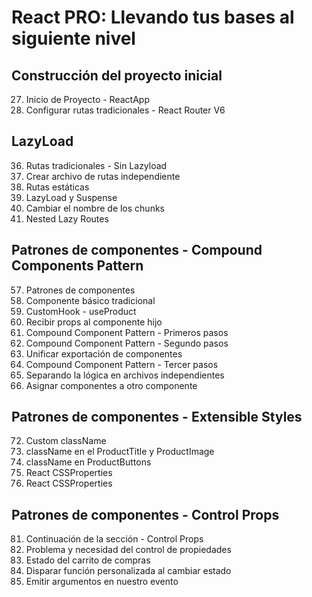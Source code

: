 # React PRO: Llevando tus bases al siguiente nivel

## Construcción del proyecto inicial

27. Inicio de Proyecto - ReactApp
28. Configurar rutas tradicionales - React Router V6

## LazyLoad

36. Rutas tradicionales - Sin Lazyload
37. Crear archivo de rutas independiente
38. Rutas estáticas
39. LazyLoad y Suspense
40. Cambiar el nombre de los chunks
41. Nested Lazy Routes

## Patrones de componentes - Compound Components Pattern

57. Patrones de componentes
58. Componente básico tradicional
59. CustomHook - useProduct
60. Recibir props al componente hijo
61. Compound Component Pattern - Primeros pasos
62. Compound Component Pattern - Segundo pasos
63. Unificar exportación de componentes
64. Compound Component Pattern - Tercer pasos
65. Separando la lógica en archivos independientes
66. Asignar componentes a otro componente

## Patrones de componentes - Extensible Styles

72. Custom className
73. className en el ProductTitle y ProductImage
74. className en ProductButtons
75. React CSSProperties
76. React CSSProperties

## Patrones de componentes - Control Props

81. Continuación de la sección - Control Props
82. Problema y necesidad del control de propiedades
83. Estado del carrito de compras
84. Disparar función personalizada al cambiar estado
85. Emitir argumentos en nuestro evento